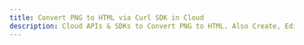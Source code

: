 ---title: Convert PNG to HTML via Curl SDK in Clouddescription: Cloud APIs & SDKs to Convert PNG to HTML. Also Create, Edit & Render Microsoft Word & OpenOffice documents in the Cloud.---